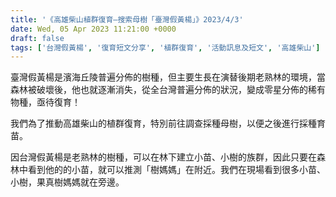```yaml
---
title: '《高雄柴山植群復育—搜索母樹「臺灣假黃楊」》2023/4/3'
date: Wed, 05 Apr 2023 11:21:00 +0000
draft: false
tags: ['台灣假黃楊', '復育短文分享', '植群復育', '活動訊息及短文', '高雄柴山']
---
```


臺灣假黃楊是濱海丘陵普遍分佈的樹種，但主要生長在演替後期老熟林的環境，當森林被破壞後，他也就逐漸消失，從全台灣普遍分佈的狀況，變成零星分佈的稀有物種，亟待復育！

我們為了推動高雄柴山的植群復育，特別前往調查採種母樹，以便之後進行採種育苗。

因台灣假黃楊是老熟林的樹種，可以在林下建立小苗、小樹的族群，因此只要在森林中看到他的的小苗，就可以推測「樹媽媽」在附近。我們在現場看到很多小苗、小樹，果真樹媽媽就在旁邊。